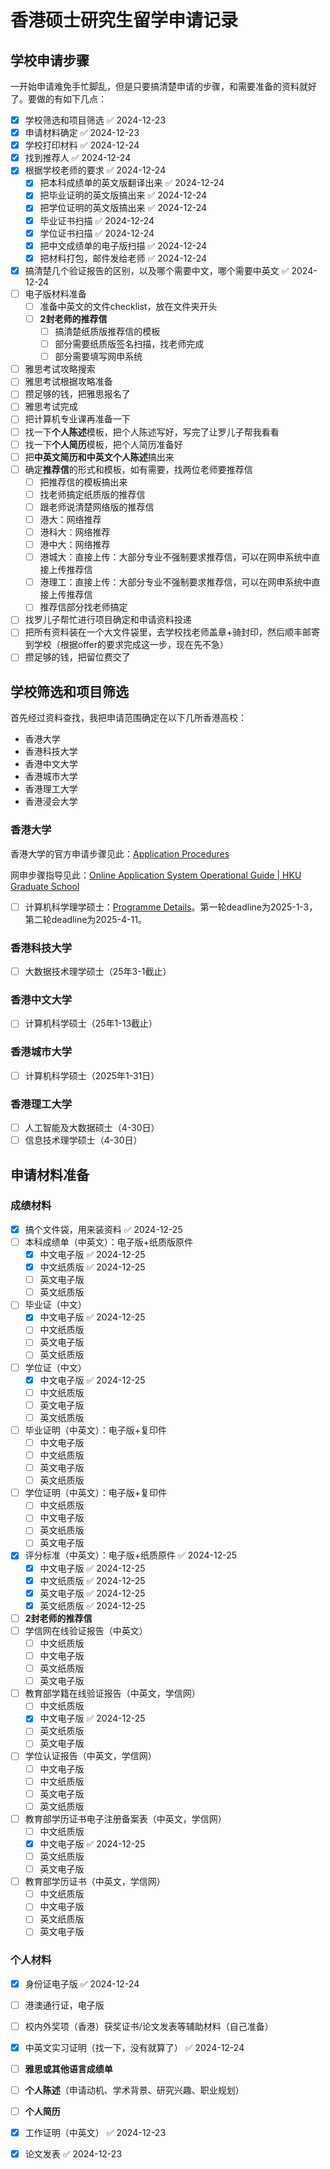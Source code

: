 # 香港硕士研究生留学申请记录


<!--more-->

## 学校申请步骤

一开始申请难免手忙脚乱，但是只要搞清楚申请的步骤，和需要准备的资料就好了。要做的有如下几点：

- [x] 学校筛选和项目筛选 ✅ 2024-12-23
- [x] 申请材料确定 ✅ 2024-12-23
- [x] 学校打印材料 ✅ 2024-12-24
- [x] 找到推荐人 ✅ 2024-12-24
- [x] 根据学校老师的要求 ✅ 2024-12-24
	- [x] 把本科成绩单的英文版翻译出来 ✅ 2024-12-24
	- [x] 把毕业证明的英文版搞出来 ✅ 2024-12-24
	- [x] 把学位证明的英文版搞出来 ✅ 2024-12-24
	- [x] 毕业证书扫描 ✅ 2024-12-24
	- [x] 学位证书扫描 ✅ 2024-12-24
	- [x] 把中文成绩单的电子版扫描 ✅ 2024-12-24
	- [x] 把材料打包，邮件发给老师 ✅ 2024-12-24
- [x] 搞清楚几个验证报告的区别，以及哪个需要中文，哪个需要中英文 ✅ 2024-12-24
- [ ] 电子版材料准备
	- [ ] 准备中英文的文件checklist，放在文件夹开头
	- [ ] **2封老师的推荐信**
		- [ ] 搞清楚纸质版推荐信的模板
		- [ ] 部分需要纸质版签名扫描，找老师完成
		- [ ] 部分需要填写网申系统
- [ ] 雅思考试攻略搜索
- [ ] 雅思考试根据攻略准备
- [ ] 攒足够的钱，把雅思报名了
- [ ] 雅思考试完成
- [ ] 把计算机专业课再准备一下
- [ ] 找一下**个人陈述**模板，把个人陈述写好，写完了让罗儿子帮我看看
- [ ] 找一下**个人简历**模板，把个人简历准备好
- [ ] 把**中英文简历和中英文个人陈述**搞出来
- [ ] 确定**推荐信**的形式和模板，如有需要，找两位老师要推荐信
	- [ ] 把推荐信的模板搞出来
	- [ ] 找老师搞定纸质版的推荐信
	- [ ] 跟老师说清楚网络版的推荐信
	- [ ] 港大：网络推荐
	- [ ] 港科大：网络推荐
	- [ ] 港中大：网络推荐
	- [ ] 港城大：直接上传：大部分专业不强制要求推荐信，可以在网申系统中直接上传推荐信
	- [ ] 港理工：直接上传：大部分专业不强制要求推荐信，可以在网申系统中直接上传推荐信
	- [ ] 推荐信部分找老师搞定
- [ ] 找罗儿子帮忙进行项目确定和申请资料投递
- [ ] 把所有资料装在一个大文件袋里，去学校找老师盖章+骑封印，然后顺丰邮寄到学校（根据offer的要求完成这一步，现在先不急）
- [ ] 攒足够的钱，把留位费交了

## 学校筛选和项目筛选

首先经过资料查找，我把申请范围确定在以下几所香港高校：

- 香港大学
- 香港科技大学
- 香港中文大学
- 香港城市大学
- 香港理工大学
- 香港浸会大学

### 香港大学

香港大学的官方申请步骤见此：[Application Procedures](https://portal.hku.hk/tpg-admissions/applying/application-procedures)

网申步骤指导见此：[Online Application System Operational Guide | HKU Graduate School](https://gradsch.hku.hk/prospective_students/application/how_to_apply/operational_guide)

- [ ] 计算机科学理学硕士：[Programme Details](https://portal.hku.hk/tpg-admissions/programme-details?programme=master-of-science-in-computer-science-general-stream-cds&mode=1)。第一轮deadline为2025-1-3，第二轮deadline为2025-4-11。

### 香港科技大学

- [ ] 大数据技术理学硕士（25年3-1截止）

### 香港中文大学

- [ ] 计算机科学硕士（25年1-13截止）

### 香港城市大学

- [ ] 计算机科学硕士（2025年1-31日）

### 香港理工大学

- [ ] 人工智能及大数据硕士（4-30日）
- [ ] 信息技术理学硕士（4-30日）

## 申请材料准备

### 成绩材料

- [x] 搞个文件袋，用来装资料 ✅ 2024-12-25
- [ ] 本科成绩单（中英文）：电子版+纸质版原件
	- [x] 中文电子版 ✅ 2024-12-25
	- [x] 中文纸质版 ✅ 2024-12-25
	- [ ] 英文电子版
	- [ ] 英文纸质版
- [ ] 毕业证（中文）
	- [x] 中文电子版 ✅ 2024-12-25
	- [ ] 中文纸质版
	- [ ] 英文电子版
	- [ ] 英文纸质版
- [ ] 学位证（中文）
	- [x] 中文电子版 ✅ 2024-12-25
	- [ ] 中文纸质版
	- [ ] 英文电子版
	- [ ] 英文纸质版
- [ ] 毕业证明（中英文）：电子版+复印件
	- [ ] 中文电子版
	- [ ] 中文纸质版
	- [ ] 英文电子版
	- [ ] 英文纸质版
- [ ] 学位证明（中英文）：电子版+复印件
	- [ ] 中文纸质版
	- [ ] 中文电子版
	- [ ] 英文纸质版
	- [ ] 英文电子版
- [x] 评分标准（中英文）：电子版+纸质原件 ✅ 2024-12-25
	- [x] 中文电子版 ✅ 2024-12-25
	- [x] 中文纸质版 ✅ 2024-12-25
	- [x] 英文电子版 ✅ 2024-12-25
	- [x] 英文纸质版 ✅ 2024-12-25
- [ ] **2封老师的推荐信**
- [ ] 学信网在线验证报告（中英文）
	- [ ] 中文纸质版
	- [ ] 中文电子版
	- [ ] 英文纸质版
	- [ ] 英文电子版
- [ ] 教育部学籍在线验证报告（中英文，学信网）
	- [ ] 中文纸质版
	- [x] 中文电子版 ✅ 2024-12-25
	- [ ] 英文纸质版
	- [ ] 英文电子版
- [ ] 学位认证报告（中英文，学信网）
	- [ ] 中文电子版
	- [ ] 中文纸质版
	- [ ] 英文电子版
	- [ ] 英文纸质版
- [ ] 教育部学历证书电子注册备案表（中英文，学信网）
	- [ ] 中文纸质版
	- [x] 中文电子版 ✅ 2024-12-25
	- [ ] 英文纸质版
	- [ ] 英文电子版
- [ ] 教育部学历证书（中英文，学信网）
	- [ ] 中文纸质版
	- [ ] 中文电子版
	- [ ] 英文纸质版
	- [ ] 英文电子版

### 个人材料

- [x] 身份证电子版 ✅ 2024-12-24
- [ ] 港澳通行证，电子版
- [ ] 校内外奖项（香港）获奖证书/论文发表等辅助材料（自己准备）
- [x] 中英文实习证明（找一下，没有就算了） ✅ 2024-12-24
- [ ] **雅思或其他语言成绩单**
- [ ] **个人陈述**（申请动机、学术背景、研究兴趣、职业规划）
- [ ] **个人简历**
- [x] 工作证明（中英文） ✅ 2024-12-23
- [x] 论文发表 ✅ 2024-12-23

